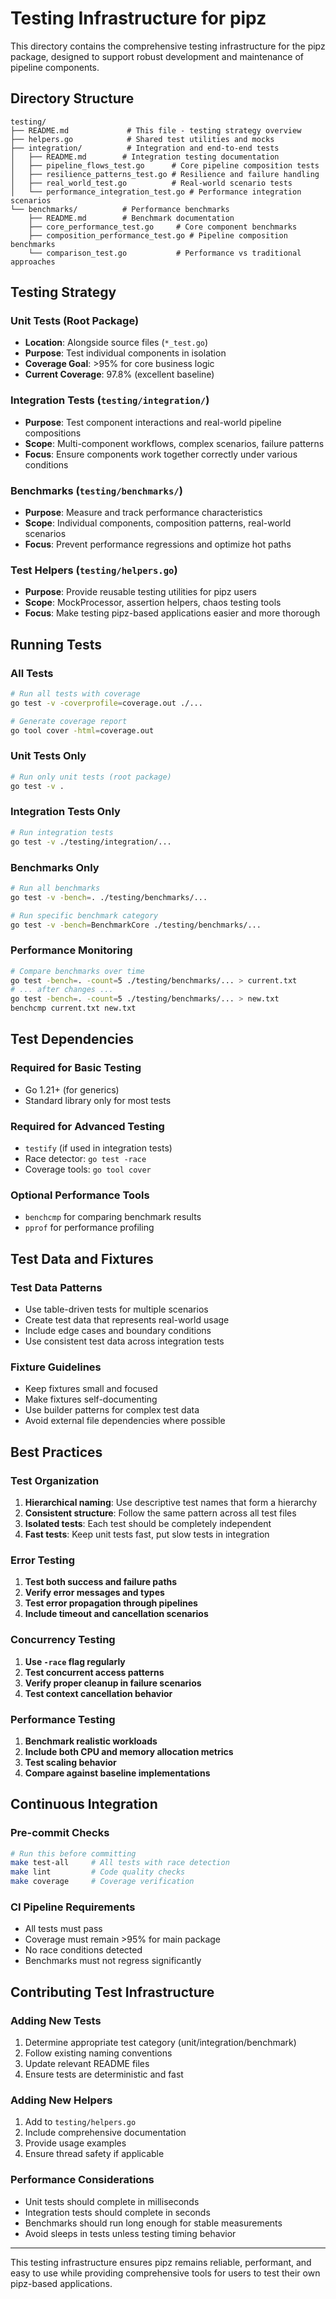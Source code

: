 # Testing Infrastructure for pipz

This directory contains the comprehensive testing infrastructure for the pipz package, designed to support robust development and maintenance of pipeline components.

## Directory Structure

```
testing/
├── README.md             # This file - testing strategy overview
├── helpers.go            # Shared test utilities and mocks
├── integration/          # Integration and end-to-end tests
│   ├── README.md        # Integration testing documentation
│   ├── pipeline_flows_test.go      # Core pipeline composition tests
│   ├── resilience_patterns_test.go # Resilience and failure handling
│   ├── real_world_test.go          # Real-world scenario tests
│   └── performance_integration_test.go # Performance integration scenarios
└── benchmarks/          # Performance benchmarks
    ├── README.md        # Benchmark documentation
    ├── core_performance_test.go     # Core component benchmarks
    ├── composition_performance_test.go # Pipeline composition benchmarks
    └── comparison_test.go           # Performance vs traditional approaches

```

## Testing Strategy

### Unit Tests (Root Package)
- **Location**: Alongside source files (`*_test.go`)
- **Purpose**: Test individual components in isolation
- **Coverage Goal**: >95% for core business logic
- **Current Coverage**: 97.8% (excellent baseline)

### Integration Tests (`testing/integration/`)
- **Purpose**: Test component interactions and real-world pipeline compositions
- **Scope**: Multi-component workflows, complex scenarios, failure patterns
- **Focus**: Ensure components work together correctly under various conditions

### Benchmarks (`testing/benchmarks/`)
- **Purpose**: Measure and track performance characteristics
- **Scope**: Individual components, composition patterns, real-world scenarios
- **Focus**: Prevent performance regressions and optimize hot paths

### Test Helpers (`testing/helpers.go`)
- **Purpose**: Provide reusable testing utilities for pipz users
- **Scope**: MockProcessor, assertion helpers, chaos testing tools
- **Focus**: Make testing pipz-based applications easier and more thorough

## Running Tests

### All Tests
```bash
# Run all tests with coverage
go test -v -coverprofile=coverage.out ./...

# Generate coverage report
go tool cover -html=coverage.out
```

### Unit Tests Only
```bash
# Run only unit tests (root package)
go test -v .
```

### Integration Tests Only
```bash
# Run integration tests
go test -v ./testing/integration/...
```

### Benchmarks Only
```bash
# Run all benchmarks
go test -v -bench=. ./testing/benchmarks/...

# Run specific benchmark category
go test -v -bench=BenchmarkCore ./testing/benchmarks/...
```

### Performance Monitoring
```bash
# Compare benchmarks over time
go test -bench=. -count=5 ./testing/benchmarks/... > current.txt
# ... after changes ...
go test -bench=. -count=5 ./testing/benchmarks/... > new.txt
benchcmp current.txt new.txt
```

## Test Dependencies

### Required for Basic Testing
- Go 1.21+ (for generics)
- Standard library only for most tests

### Required for Advanced Testing
- `testify` (if used in integration tests)
- Race detector: `go test -race`
- Coverage tools: `go tool cover`

### Optional Performance Tools
- `benchcmp` for comparing benchmark results
- `pprof` for performance profiling

## Test Data and Fixtures

### Test Data Patterns
- Use table-driven tests for multiple scenarios
- Create test data that represents real-world usage
- Include edge cases and boundary conditions
- Use consistent test data across integration tests

### Fixture Guidelines
- Keep fixtures small and focused
- Make fixtures self-documenting
- Use builder patterns for complex test data
- Avoid external file dependencies where possible

## Best Practices

### Test Organization
1. **Hierarchical naming**: Use descriptive test names that form a hierarchy
2. **Consistent structure**: Follow the same pattern across all test files
3. **Isolated tests**: Each test should be completely independent
4. **Fast tests**: Keep unit tests fast, put slow tests in integration

### Error Testing
1. **Test both success and failure paths**
2. **Verify error messages and types**
3. **Test error propagation through pipelines**
4. **Include timeout and cancellation scenarios**

### Concurrency Testing
1. **Use `-race` flag regularly**
2. **Test concurrent access patterns**
3. **Verify proper cleanup in failure scenarios**
4. **Test context cancellation behavior**

### Performance Testing
1. **Benchmark realistic workloads**
2. **Include both CPU and memory allocation metrics**
3. **Test scaling behavior**
4. **Compare against baseline implementations**

## Continuous Integration

### Pre-commit Checks
```bash
# Run this before committing
make test-all     # All tests with race detection
make lint         # Code quality checks  
make coverage     # Coverage verification
```

### CI Pipeline Requirements
- All tests must pass
- Coverage must remain >95% for main package
- No race conditions detected
- Benchmarks must not regress significantly

## Contributing Test Infrastructure

### Adding New Tests
1. Determine appropriate test category (unit/integration/benchmark)
2. Follow existing naming conventions
3. Update relevant README files
4. Ensure tests are deterministic and fast

### Adding New Helpers
1. Add to `testing/helpers.go`
2. Include comprehensive documentation
3. Provide usage examples
4. Ensure thread safety if applicable

### Performance Considerations
- Unit tests should complete in milliseconds
- Integration tests should complete in seconds
- Benchmarks should run long enough for stable measurements
- Avoid sleeps in tests unless testing timing behavior

---

This testing infrastructure ensures pipz remains reliable, performant, and easy to use while providing comprehensive tools for users to test their own pipz-based applications.